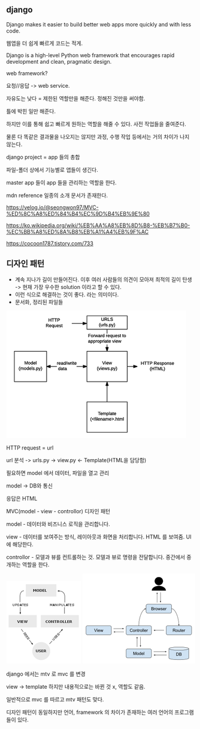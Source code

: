 ## django

Django makes it easier to build better web apps more quickly and with less code.

웹앱을 더 쉽게 빠르게 코드는 적게.

Django is a high-level Python web framework that encourages rapid development and clean, pragmatic design. 

web framework?

요청//응답 -> web service.

자유도는 낮다 = 제한된 역할만을 해준다. 정해진 것만을 써야함.

틀에 박힌 일만 해준다.

하지만 이를 통해 쉽고 빠르게 원하는 역할을 해줄 수 있다. 사전 작업들을 줄여준다.

물론 다 똑같은 결과물을 나오지는 않지만 과정, 수행 작업 등에서는 거의 차이가 나지 않는다.

django project = app 들의 총합

파일-폴더 상에서 기능별로 앱들이 생긴다.

master app 들이 app 들을 관리하는 역할을 한다. 

mdn reference 일종의 소개 문서가 존재한다.



https://velog.io/@seongwon97/MVC-%ED%8C%A8%ED%84%B4%EC%9D%B4%EB%9E%80

https://ko.wikipedia.org/wiki/%EB%AA%A8%EB%8D%B8-%EB%B7%B0-%EC%BB%A8%ED%8A%B8%EB%A1%A4%EB%9F%AC

https://cocoon1787.tistory.com/733

## 디자인 패턴

- 계속 지나가 길이 만들어진다. 이후 여러 사람들의 의견이 모아져 최적의 길이 탄생 -> 현재 가장 우수한 solution 이라고 할 수 있다.
- 이런 식으로 해결하는 것이 좋다. 라는 의미이다. 
- 문서화, 정리된 파일들


![디자인 패턴](image_480.png)

HTTP request = url

url 분석 -> urls.py -> view.py <- Template(HTML을 담당함)

필요하면 model 에서 데이터, 파일을 열고 관리

model -> DB와 통신

응답은 HTML

MVC(model - view - controllor) 디자인 패턴

model - 데이터와 비즈니스 로직을 관리합니다.

view - 데이터를 보여주는 방식, 레이아웃과 화면을 처리합니다. HTML 를 보여줌.
UI에 해당한다.

controllor - 모델과 뷰를 컨트롤하는 것. 모델과 뷰로 명령을 전달합니다. 중간에서 중개하는 역할을 한다.

![mvc 패턴](200px-MVC-Process.svg.png)
![mvc 패턴](300px-Router-MVC-DB.svg.png)

django 에서는 mtv 로 mvc 를 변경

view -> template 하지만 내용적으로는 바뀐 것 x, 역할도 같음.

일반적으로 mvc 를 따르고 mtv 패턴도 맞다.

디자인 패턴이 동일하지만 언어, framework 의 차이가 존재하는 여러 언어의 프로그램들이 있다.




